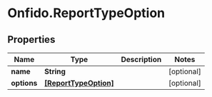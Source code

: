 # Onfido.ReportTypeOption

## Properties
Name | Type | Description | Notes
------------ | ------------- | ------------- | -------------
**name** | **String** |  | [optional] 
**options** | [**[ReportTypeOption]**](ReportTypeOption.md) |  | [optional] 


